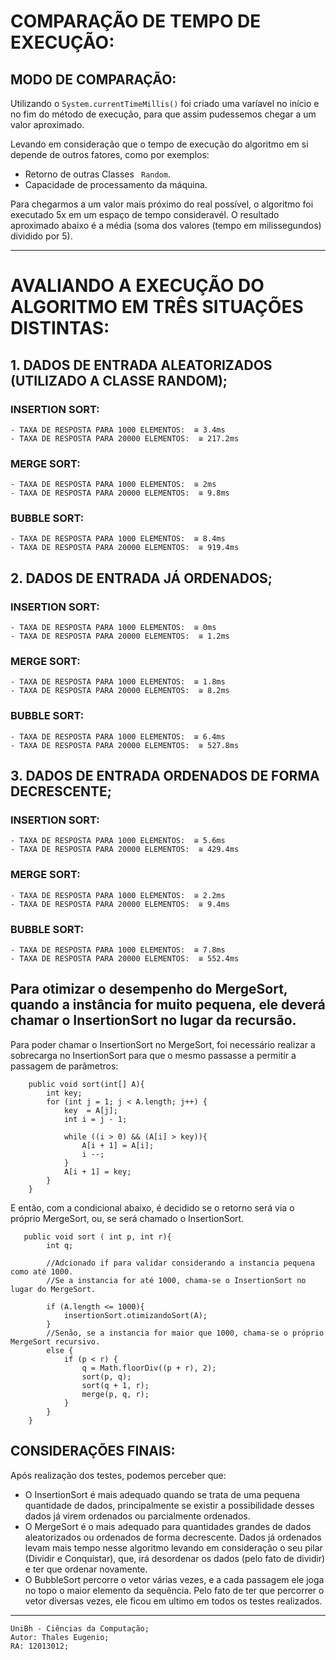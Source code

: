 # COMPARAÇÃO DE TEMPO DE EXECUÇÃO:

## MODO DE COMPARAÇÃO:

Utilizando o ````System.currentTimeMillis()```` foi criado uma varíavel no início e no fim do método de execução, para que assim pudessemos chegar a um valor aproximado.

Levando em consideração que o tempo de execução do algoritmo em si depende de outros fatores, como por exemplos:

- Retorno de outras Classes ```` Random````.
- Capacidade de processamento da máquina.

Para chegarmos a um valor mais próximo do real possível, o algoritmo foi executado 5x em um espaço de tempo consideravél.
O resultado aproximado abaixo é a média (soma dos valores (tempo em milissegundos) dividido por 5).

---

# AVALIANDO A EXECUÇÃO DO ALGORITMO EM TRÊS SITUAÇÕES DISTINTAS:

## 1. DADOS DE ENTRADA ALEATORIZADOS (UTILIZADO A CLASSE RANDOM);

### INSERTION SORT:
    - TAXA DE RESPOSTA PARA 1000 ELEMENTOS:  ≅ 3.4ms
    - TAXA DE RESPOSTA PARA 20000 ELEMENTOS:  ≅ 217.2ms

### MERGE SORT:
    - TAXA DE RESPOSTA PARA 1000 ELEMENTOS:  ≅ 2ms
    - TAXA DE RESPOSTA PARA 20000 ELEMENTOS:  ≅ 9.8ms

### BUBBLE SORT:
    - TAXA DE RESPOSTA PARA 1000 ELEMENTOS:  ≅ 8.4ms
    - TAXA DE RESPOSTA PARA 20000 ELEMENTOS:  ≅ 919.4ms

## 2. DADOS DE ENTRADA JÁ ORDENADOS;

### INSERTION SORT:
    - TAXA DE RESPOSTA PARA 1000 ELEMENTOS:  ≅ 0ms
    - TAXA DE RESPOSTA PARA 20000 ELEMENTOS:  ≅ 1.2ms

### MERGE SORT:
    - TAXA DE RESPOSTA PARA 1000 ELEMENTOS:  ≅ 1.8ms
    - TAXA DE RESPOSTA PARA 20000 ELEMENTOS:  ≅ 8.2ms

### BUBBLE SORT:
    - TAXA DE RESPOSTA PARA 1000 ELEMENTOS:  ≅ 6.4ms
    - TAXA DE RESPOSTA PARA 20000 ELEMENTOS:  ≅ 527.8ms

## 3. DADOS DE ENTRADA ORDENADOS DE FORMA DECRESCENTE;

### INSERTION SORT:
    - TAXA DE RESPOSTA PARA 1000 ELEMENTOS:  ≅ 5.6ms
    - TAXA DE RESPOSTA PARA 20000 ELEMENTOS:  ≅ 429.4ms

### MERGE SORT:
    - TAXA DE RESPOSTA PARA 1000 ELEMENTOS:  ≅ 2.2ms
    - TAXA DE RESPOSTA PARA 20000 ELEMENTOS:  ≅ 9.4ms

### BUBBLE SORT:
    - TAXA DE RESPOSTA PARA 1000 ELEMENTOS:  ≅ 7.8ms
    - TAXA DE RESPOSTA PARA 20000 ELEMENTOS:  ≅ 552.4ms


## Para otimizar o desempenho do MergeSort, quando a instância for muito pequena, ele deverá chamar o InsertionSort no lugar da recursão.

Para poder chamar o InsertionSort no MergeSort, foi necessário realizar a sobrecarga no InsertionSort para que o mesmo passasse a permitir a passagem de parâmetros:
````   
    public void sort(int[] A){
        int key;
        for (int j = 1; j < A.length; j++) {
            key  = A[j];
            int i = j - 1;

            while ((i > 0) && (A[i] > key)){
                A[i + 1] = A[i];
                i --;
            }
            A[i + 1] = key;
        }
    }
````   
E então, com a condicional abaixo, é decidido se o retorno será via o próprio MergeSort, ou, se será chamado o InsertionSort. 
````     
   public void sort ( int p, int r){
        int q;
        
        //Adcionado if para validar considerando a instancia pequena como até 1000.
        //Se a instancia for até 1000, chama-se o InsertionSort no lugar do MergeSort.
        
        if (A.length <= 1000){
            insertionSort.otimizandoSort(A);
        }
        //Senão, se a instancia for maior que 1000, chama-se o próprio MergeSort recursivo.
        else {
            if (p < r) {
                q = Math.floorDiv((p + r), 2);
                sort(p, q);
                sort(q + 1, r);
                merge(p, q, r);
            }
        }
    }
````

## CONSIDERAÇÕES FINAIS:

Após realização dos testes, podemos perceber que:
- O InsertionSort é mais adequado quando se trata de uma pequena quantidade de dados, principalmente se existir a possibilidade desses dados já virem ordenados ou parcialmente ordenados.
- O MergeSort é o mais adequado para quantidades grandes de dados aleatorizados ou ordenados de forma decrescente. Dados já ordenados levam mais tempo nesse algoritmo levando em consideração o seu pilar (Dividir e Conquistar), que, irá desordenar os dados (pelo fato de dividir) e ter que ordenar novamente.
- O BubbleSort percorre o vetor várias vezes, e a cada passagem ele joga no topo o maior elemento da sequência. Pelo fato de ter que percorrer o vetor diversas vezes, ele ficou em ultimo em todos os testes realizados.

---

````
UniBh - Ciências da Computação;
Autor: Thales Eugenio;
RA: 12013012;
````
